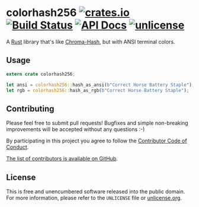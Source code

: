 # colorhash256 [![crates.io](https://img.shields.io/crates/v/colorhash256.svg)](https://crates.io/crates/colorhash256) [![Build Status](https://img.shields.io/travis/myfreeweb/colorhash256.svg?style=flat)](https://travis-ci.org/myfreeweb/colorhash256) [![API Docs](https://img.shields.io/badge/api-docs-yellow.svg?style=flat)](https://myfreeweb.github.io/autodocs/colorhash256/colorhash256) [![unlicense](https://img.shields.io/badge/un-license-green.svg?style=flat)](http://unlicense.org)

A [Rust] library that's like [Chroma-Hash], but with ANSI terminal colors.

[Rust]: https://www.rust-lang.org
[Chroma-Hash]: https://github.com/mattt/Chroma-Hash/

## Usage

```rust
extern crate colorhash256;

let ansi = colorhash256::hash_as_ansi(b"Correct Horse Battery Staple");
let rgb = colorhash256::hash_as_rgb(b"Correct Horse Battery Staple");
```

## Contributing

Please feel free to submit pull requests!
Bugfixes and simple non-breaking improvements will be accepted without any questions :-)

By participating in this project you agree to follow the [Contributor Code of Conduct](http://contributor-covenant.org/version/1/2/0/).

[The list of contributors is available on GitHub](https://github.com/myfreeweb/colorhash256/graphs/contributors).

## License

This is free and unencumbered software released into the public domain.  
For more information, please refer to the `UNLICENSE` file or [unlicense.org](http://unlicense.org).
